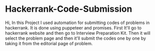 # Hackerrank-Code-Submission

Hi, In this Project I used automation for submitting codes of problems in hackerrank.
It is done using puppeteer and promises.
First It'll go to hackerrank website and then go to Interview Preparation Kit.
Then it will select the problem page and then it'll submit the codes one by one by taking it from the editorial page of problem.
